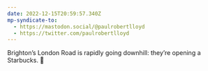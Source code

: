 ```yaml
---
date: 2022-12-15T20:59:57.340Z
mp-syndicate-to:
  - https://mastodon.social/@paulrobertlloyd
  - https://twitter.com/paulrobertlloyd
---
```

Brighton’s London Road is rapidly going downhill: they’re opening a Starbucks. 🤮
